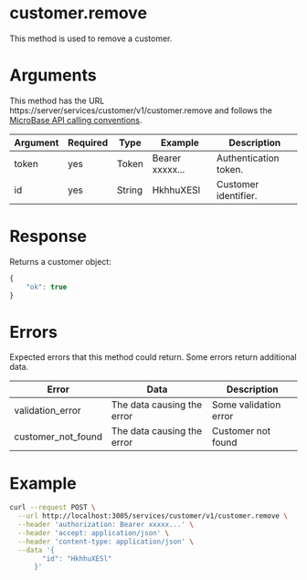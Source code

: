 # customer.remove

This method is used to remove a customer.

# Arguments

This method has the URL https://server/services/customer/v1/customer.remove and
follows the [MicroBase API calling conventions](../calling-conventions.html).

Argument | Required | Type | Example | Description
---------|----------|------|---------|------------
token     | yes  | Token       | Bearer xxxxx...      | Authentication token.
id        | yes  | String      | HkhhuXESl            | Customer identifier.

# Response

Returns a customer object:

```javascript
{
    "ok": true
}
```

# Errors

Expected errors that this method could return. Some errors return additional data.

Error | Data | Description
------|------|------------
validation_error | The data causing the error | Some validation error
customer_not_found | The data causing the error | Customer not found

# Example

```bash
curl --request POST \
  --url http://localhost:3005/services/customer/v1/customer.remove \
  --header 'authorization: Bearer xxxxx...' \
  --header 'accept: application/json' \
  --header 'content-type: application/json' \
  --data '{
        "id": "HkhhuXESl"
      }'
```
